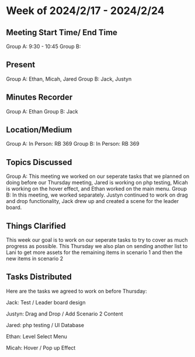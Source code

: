 # Week of 2024/2/17 - 2024/2/24

## Meeting Start Time/ End Time
Group A: 9:30 - 10:45
Group B: 

## Present
Group A: Ethan, Micah, Jared
Group B: Jack, Justyn

## Minutes Recorder
Group A: Ethan
Group B: Jack

## Location/Medium
Group A: In Person: RB 369
Group B: In Person: RB 369

## Topics Discussed
Group A: This meeting we worked on our seperate tasks that we planned on doing before our Thursday meeting, Jared is working on php testing, Micah is working on
the hover effect, and Ethan worked on the main menu. 
Group B: In this meeting, we worked separately. Justyn continued to work on drag and drop functionality, Jack drew up and created a scene for the leader board.

## Things Clarified
This week our goal is to work on our seperate tasks to try to cover as much progress as possible. This Thursday we also plan on sending another list to Lani to 
get more assets for the remaining items in scenario 1 and then the new items in scenario 2

## Tasks Distributed
Here are the tasks we agreed to work on before Thursday:

Jack: Test / Leader board design

Justyn: Drag and Drop / Add Scenario 2 Content

Jared: php testing / UI Database

Ethan: Level Select Menu

Micah: Hover / Pop up Effect

